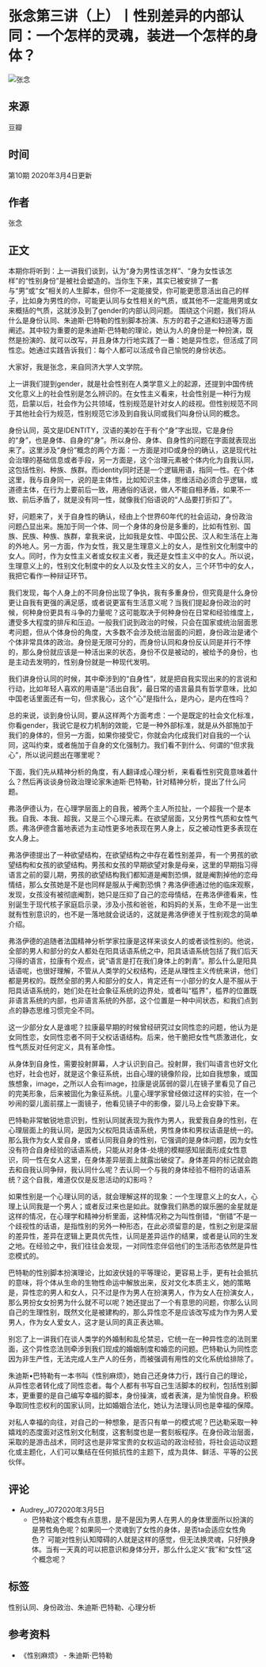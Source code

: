 # 张念第三讲（上）丨性别差异的内部认同：一个怎样的灵魂，装进一个怎样的身体？

![张念](https://img1.doubanio.com/img/niffler/r/7933658e-5875-11ea-bd21-560baafd962b.jpg)

## 来源
豆瓣

## 时间
第10期 2020年3月4日更新

## 作者
张念

## 正文
本期你将听到：上一讲我们谈到，认为“身为男性该怎样”、“身为女性该怎样”的“性别身份”是被社会塑造的。当你生下来，其实已被安排了一套与“男”或“女”相关的人生脚本，但你不一定能接受，你可能更愿意活出自己的样子，比如身为男性的你，可能更认同与女性相关的气质，或其他不一定能用男或女来概括的气质，这就涉及到了gender的内部认同问题。 围绕这个问题，我们将从什么是身份认同、朱迪斯·巴特勒的性别脚本扮演、东方的君子之道和妇道等方面阐述。其中较为重要的是朱迪斯·巴特勒的理论，她认为人的身份是一种扮演，既然是扮演的、就可以改写，并且身体力行地实践了一番：她是异性恋，但活成了同性恋。她通过实践告诉我们：每个人都可以活成令自己愉悦的身份状态。

大家好，我是张念，来自同济大学人文学院。

上一讲我们提到gender，就是社会性别在人类学意义上的起源，还提到中国传统文化意义上的社会性别是怎么辨识的。在女性主义看来，社会性别是一种行为规范，启蒙以后，社会作为公共领域，性别规范是针对女人的歧视。但性别规范不同于其他社会行为规范，性别规范它涉及到自我认同或我们叫身份认同的概念。

身份认同，英文是IDENTITY，汉语的美妙在于有个“身”字出现，它是身份的“身”，也是身体、自身的“身”。所以身份、身体、自身性的问题在字面就表现出来了。这里涉及“身份”概念的两个方面：一方面是对ID或身份的确认，这是现代社会治理的基础信息或者手段，另一方面是，这个治理元素被个体内化为自我认同，这包括性别、种族、族群。而identity同时还是一个逻辑用语，指同一性。在个体这里，我与自身同一，说的是主体性，比如知识主体，思维活动必须合乎逻辑，或道德主体，在行为上要前后一致，用通俗的话说，做人不能自相矛盾，如果不一致、前后矛盾了，就是没有同一性，就像我们俗语说的“人品要打折扣了”。

好，问题来了，关于自身性的确认，经由上个世界60年代的社会运动，身份政治问题凸显出来。施加于同一个体、同一个身体的身份是多重的，比如有性别、国族、民族、种族、族群，拿我来说，比如我是女性、中国公民、汉人和生活在上海的外地人。另一方面，作为女性，我又是生理意义上的女人，是性别文化制度中的女人。同时，作为女性主义者或女权主义者，我还是女性主义中的女人。所以说，生理意义上的，性别文化制度中的女人以及女性主义的女人，三个环节中的女人，我把它看作一种辩证环节。

我们发现，每个人身上的不同身份出现了争执，我有多重身份，但究竟是什么身份更让自我有更强的满足感，或者说更富有生活意义呢？当我们提起身份政治的时候，何种身份更具有斗争的力量呢？这可能取决于何种身份在日常和经验维度上，遭受多大程度的排斥和压迫。一般我们说到政治的时候，只会在国家或统治层面思考问题，但从个体身份的角度，大多数不会涉及统治层面的问题，身份政治是诸个个体非常具体的政治。身份是无限可分的，而身份认同和身份反认同是并行不悖的，那么身份就应该是一种活出来的状态，身份不仅是被动的，被给予的身份，也是主动去发明的，性别身份就是一种现代发明。

我们讲身份认同的时候，其中牵涉到的“自身性”，就是把自我实现出来的的言说和行动，比如年轻人喜欢的用语是“活出自我”，最日常的语言最具有哲学意味，比如中国老话里面还有一句，但求我心，这个“心”是指什么，是内心，是内在性吗？

总的来说，谈到身份认同，要从这样两个方面考虑：一个是既定的社会文化标准，你看gender，我说它是权力机制的效能，它是一种外部标准，就是从外部施加于我们的身体的，但另一方面，如果你接受它，你就会内化成我们对自我的一个认同，这叫约束，或者施加于自身的文化强制力。我们看不到什么、何谓的“但求我心”，所以说问题出在哪里呢？

下面，我们先从精神分析的角度，有人翻译成心理分析，来看看性别究竟意味着什么？然后再谈谈身份政治理论家朱迪斯·巴特勒，针对精神分析，提出了什么问题。

弗洛伊德认为，在心理学层面上的自我，被两个主人所拉扯，一个超我一个是本我。自我、本我、超我，又是三个心理元素。在欲望层面，又分男性气质和女性气质。弗洛伊德含蓄地表述为主动性更多地表现在男人身上，反之被动性更多表现在女人身上。

弗洛伊德提出了一种欲望结构，在欲望结构之中存在着性别差异，有一个男孩的欲望结构和女孩的欲望结构。男孩和女孩的早期欲望对象是母亲，这里的早期指习得语言之前的婴儿期，男孩的欲望结构我们都知道是阉割恐惧，就是阉割掉他的恋母情结，那么女孩她是不是也同样是服从于阉割恐惧？弗洛伊德通过他的临床观察，发现，女孩没有被彻底阉割，她只是压抑了自己的恋母情结，在弗洛伊德看来，性别诞生于现代核子家庭启示录，涉及小孩和爸爸，和妈妈的关系，生命不是一出生就有性别意识的，也不是一落地就会说话的，这就是弗洛伊德关于性别观念的简单介绍。

弗洛伊德的追随者法国精神分析学家拉康是这样来谈女人的或者谈性别的。他说，全部的男人和部分的女人都处在阳具话语系统之中，阳具话语系统包括了我们后天习得的语言，拉康有个观点，说“语言是打在我们身体上的刺青”。那么什么是阳具话语呢，也很好理解，不管从人类学的父权结构，还是从理性主义传统来讲，他们都是男权的。既然全部的男人和部分的女人，肯定还有一小部分的女人是不服从于阳具话语系统的，她们处在社会象征系统的边界处，或者叫“槛界”，槛界的位置既非语言系统的内部，也非语言系统的外部，这个位置是一种中间状态，和我们点到点的静态思维习惯完全不同。

这一少部分女人是谁呢？拉康最早期的时候曾经研究过女同性恋的问题，他认为是女同性恋，女同性恋者不同于父权话语结构。后来，他干脆把女性气质激进化，女性气质反对任何定义，具有革命性。

从身体到自身性，需要投射屏幕，人才认识到自己。投射屏，我们叫语言也好文化也好，社会也好，就是这个象征系统，出自心理的镜像阶段，比如自我想象，或国族想象，image，之所以人会有image，拉康是说孱弱的婴儿在镜子里看见了自己的完美形象，后来被固化为象征系统。儿童心理学家曾经做过这样的实验，在一个吵闹的婴儿面前摆上一面镜子，他看见镜子中的影像，婴儿马上会安静下来。

巴特勒非常敏锐地意识到，性别认同就表现为我作为男人，我爱我自身的性别，在心理层面上的我认同，是因为父权阳具话语系统，男性身体和男权话语是统一的。那么我作为女人爱自身，或者认同我自身的性别，它强调的是身体问题，因为女性没有符合自身经验的话语系统，只能从对身体-处境的模糊感知层面形成女性意识，同一性在女人这里，在身体差异层面上就露出破绽了。身体差异的标记就会跑去和自我认同争辩，我认同什么呢？去认同一个与我的身体经验不相符的话语系统？这个自我，难道仅仅是反思活动的幻影吗？

如果性别是一个心理认同的话，就会理解这样的现象：一个生理意义上的女人，心理上认同我是一个男人；或者反过来也是如此。就像我们熟悉的娱乐圈的金星就是这样的情况，在心理学和精神分析里面，这种情况称之为叫性倒错，“倒错”不是一个歧视性的话语，是指性别的另外一种形态，在此必须留意的是，性别之别是深层的差异性，差异在逻辑上更具优先性，认同是差异运作的结果，或者是认同的生发之地。在经验之中，我们往往会发现，一对同性恋伴侣他们的生活形态依然是异性恋模式的。

巴特勒的性别脚本扮演理论，比如波伏娃的平等理论，更容易上手，更有社会抵抗的意味，将个体从生命的生物性命运中解放出来，反对文化本质主义，她的策略是，异性恋的男人和女人，只不过是作为男人在扮演男人，作为女人在扮演女人，那么男扮女女扮男为什么就不可以呢？她还提出了一个有意思的问题，你那么认同自己的生理性别，既然文化是被建构的，那么异性恋不是应该改写成为作为男人爱男人，作为女人爱女人，这才是认同的真正表达嘛。

别忘了上一讲我们在谈人类学的外婚制和乱伦禁忌，它统一在一种异性恋的法则里面，这个异性恋法则牵涉到我们现成的婚姻制度和婚恋的问题。巴特勒认为同性恋因为非生产性，无法完成人生产人的任务，而被强调有用性的文化系统给排除了。

朱迪斯•巴特勒有一本书叫《性别麻烦》，她自己还身体力行，践行自己的理论，从异性恋者转化成了同性恋者。每个人都有书写自己生活脚本的权利，包括性别脚本，更重要的是自己编写幸福的脚本，身份操演，或者表演，是为愉悦自身。积极争取同性恋权利的国家认同，比如婚姻合法化，她认为法理认同也是幸福的保障。

对私人幸福的向往，对自己的一种想象，是否只有单一的模式呢？巴达勒采取一种嬉戏的态度面对这性别文化制度，这套制度也是一套刻板程序。在身份政治层面，采取的是游击战术，同时这也是非常宝贵的女权运动的政治经验，将社会运动议题化或主题化，人们可以集结在任何抵抗性的主题下，成为具体、鲜活、平等的公民伙伴。

## 评论
- Audrey_J072020年3月5日
    - 巴特勒这个概念有点意思，是不是因为男人在男人的身体里面所以扮演的是男性角色呢？如果同一个灵魂到了女性的身体，是否ta会适应女性角色？ 可能对性别认知障碍的人就是这样的感觉，但无法换灵魂，只好换身体。当有一天真的可以把意识和身体分开，那么什么定义“我”和“女性”这个概念呢？

## 标签
性别认同、身份政治、朱迪斯·巴特勒、心理分析

## 参考资料
- 《性别麻烦》 - 朱迪斯·巴特勒
